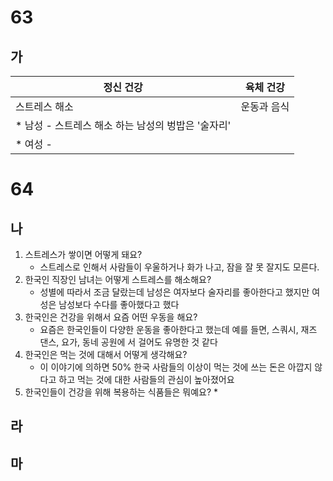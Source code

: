 # 63
## 가
| 정신 건강                           | 육체 건강  |
| ------------------------------- | ------ |
| 스트레스 해소                         | 운동과 음식 |
| * 남성 - 스트레스 해소 하는 남성의 벙밥은 '술자리' |        |
| * 여성 -                          |        |
# 64
## 나
1. 스트레스가 쌓이면 어떻게 돼요?
	* 스트레스로 인해서 사람들이 우울하거나 화가 나고, 잠을 잘 못 잘지도 모른다.
2. 한국인 직장인 남녀는 어떻게 스트레스를 해소해요?
	* 성별에 따라서 조금 달랐는데 남성은 여자보다 술자리를 좋아한다고 했지만 여성은 남성보다 수다를 좋아했다고 했다
3. 한국인은 건강을 위해서 요즘 어떤 우동을 해요?
	* 요즘은 한국인들이 다양한 운동을 좋아한다고 했는데 예를 들면, 스쿼시, 재즈 댄스, 요가, 동네 공원에 서 걸어도 유명한 것 같다
4. 한국인은 먹는 것에 대해서 어떻게 생각해요?
	* 이 이야기에 의하면 50% 한국 사람들의 이상이 먹는 것에 쓰는 돈은 아깝지 않다고 하고 먹는 것에 대한 사람들의 관심이 높아졌어요
5. 한국인들이 건강을 위해 복용하는 식품들은 뭐예요?
	* 
## 라

## 마